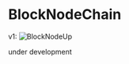 # BlockNodeChain
v1: 
![BlockNodeUp](https://github.com/L-F-N-BlockNodeChain/BlockNodeChain/assets/68709126/53742a45-c77b-4f4b-ab63-aa3a51ee8519)

under development
